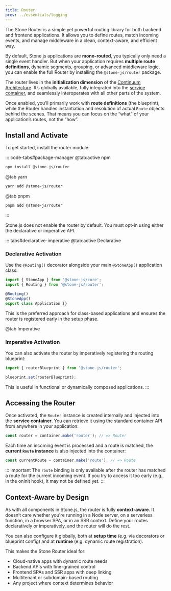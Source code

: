 ```yaml
---
title: Router
prev: ../essentials/logging
---
```


The Stone Router is a simple yet powerful routing library for both backend and frontend applications. It allows you to define routes, match incoming events, and manage middleware in a clean, context-aware, and efficient way.

By default, Stone.js applications are **mono-routed**, you typically only need a single event handler. But when your application requires **multiple route definitions**, dynamic segments, grouping, or advanced middleware logic, you can enable the full Router by installing the `@stone-js/router` package.

The router lives in the **initialization dimension** of the [Continuum Architecture](../architecture/continuum). 
It’s globally available, fully integrated into the [service container](../architecture/container), 
and seamlessly interoperates with all other parts of the system.

Once enabled, you’ll primarily work with **route definitions** (the blueprint), while the Router handles instantiation and resolution of actual `Route` objects behind the scenes. That means you can focus on the “what” of your application’s routes, not the “how”.

## Install and Activate

To get started, install the router module:

::: code-tabs#package-manager
@tab:active npm

```bash
npm install @stone-js/router
```

@tab yarn

```bash
yarn add @stone-js/router
```

@tab pnpm

```bash
pnpm add @stone-js/router
```
:::

Stone.js does not enable the router by default. You must opt-in using either the declarative or imperative API.

::: tabs#declarative-imperative
@tab:active Declarative
### Declarative Activation

Use the `@Routing()` decorator alongside your main `@StoneApp()` application class:

```ts
import { StoneApp } from '@stone-js/core';
import { Routing } from '@stone-js/router';

@Routing()
@StoneApp()
export class Application {}
```

This is the preferred approach for class-based applications and ensures the router is registered early in the setup phase.

@tab Imperative
### Imperative Activation

You can also activate the router by imperatively registering the routing blueprint:

```ts
import { routerBlueprint } from '@stone-js/router';

blueprint.set(routerBlueprint);
```

This is useful in functional or dynamically composed applications.
:::

## Accessing the Router

Once activated, the `Router` instance is created internally and injected into the **service container**. You can retrieve it using the standard container API from anywhere in your application:

```ts
const router = container.make('router'); // => Router
```

Each time an incoming event is processed and a route is matched, the **current `Route` instance** is also injected into the container:

```ts
const currentRoute = container.make('route'); // => Route
```

::: important
The `route` binding is only available after the router has matched a route for the current incoming event. If you try to access it too early (e.g., in the onInit hook), it may not be defined yet.
:::

## Context-Aware by Design

As with all components in Stone.js, the router is fully **context-aware**. It doesn’t care whether you're running in a Node server, on a serverless function, in a browser SPA, or in an SSR context. Define your routes declaratively or imperatively, and the router will do the rest.

You can also configure it globally, both at **setup time** (e.g. via decorators or blueprint config) and at **runtime** (e.g. dynamic route registration).

This makes the Stone Router ideal for:

* Cloud-native apps with dynamic route needs
* Backend APIs with fine-grained control
* Frontend SPAs and SSR apps with deep linking
* Multitenant or subdomain-based routing
* Any project where context determines behavior
